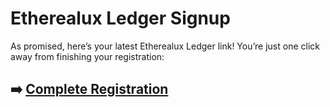 # Etherealux Ledger Signup

As promised, here’s your latest Etherealux Ledger link! You’re just one click away from finishing your registration:

## ➡️ [Complete Registration](https://tinyurl.com/mwzjv994)